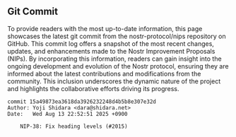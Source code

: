 ## Git Commit
To provide readers with the most up-to-date information, this page showcases the latest git commit from the nostr-protocol/nips repository on GitHub. This commit log offers a snapshot of the most recent changes, updates, and enhancements made to the Nostr Improvement Proposals (NIPs). By incorporating this information, readers can gain insight into the ongoing development and evolution of the Nostr protocol, ensuring they are informed about the latest contributions and modifications from the community. This inclusion underscores the dynamic nature of the project and highlights the collaborative efforts driving its progress.

```shell
commit 15a49873ea3618da3926232248d4b5b8e307e32d
Author: Yoji Shidara <dara@shidara.net>
Date:   Wed Aug 13 22:52:51 2025 +0900

    NIP-38: Fix heading levels (#2015)
```
